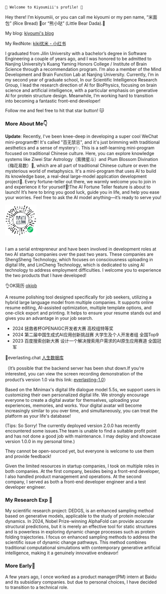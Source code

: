 ``` 
💞 Welcome to Kiyoumiii's profile! 🥰
```

Hey there! I’m kiyoumiii, or you can call me kiyoumi or my pen name, “米面包” (Rice Bread) 🍞or “熊小哒” (Little Bear Dada).🧸

My blog: [kiyoumi's blog](https://kiyoumiii.github.io/)

My RedNote: [kiki优米 - 小红书](https://www.xiaohongshu.com/user/profile/63394132000000001901da29?m_source=mengfanwetab)

I graduated from Jilin University with a bachelor’s degree in Software Engineering a couple of years ago, and I was honored to be admitted to Nanjing University’s Kuang Yaming Honors College / Institute of Brain Science through a recommendation program. I’m also a member of the Mind Development and Brain Function Lab at Nanjing University. Currently, I’m in my second year of graduate school, In our Scientific Intelligence Research Group, I lead the research direction of AI for BioPhysics, focusing on brain science and artificial intelligence, with a particular emphasis on generative AI for protein structure design. Meanwhile, I’m working hard to transition into becoming a fantastic front-end developer!


Follow me and feel free to hit that star button! 😽



### More About Me👇


**Update**: Recently, I've been knee-deep in developing a super cool WeChat mini-program😎! It's called "百无禁忌", and it's just brimming with traditional aesthetics and a sense of mystery✨. This is a self-learning mini-program focused on traditional Chinese culture. Here, you can explore knowledge systems like Ziwei Star Astrology（紫微星斗）and Plum Blossom Divination（梅花易数）🧐, which are all part of traditional Chinese culture or even the mysterious world of metaphysics. It's a mini-program that uses AI to build its knowledge base, a real-deal large-model application development project👏. Every fortune-teller out there, we warmly welcome you to join in and experience it for yourself🎉!The AI Fortune Teller feature is about to launch! It’s here to bring you good luck, guide you in life, and help you ease your worries. Feel free to ask the AI model anything—it’s ready to serve you!

<div>
  <img 
    src="wx-uniapp/baiwujinji.png" 
    style="width: 20%; height: auto;"
    alt="图片描述">
</div>

<br>

I am a serial entrepreneur and have been involved in development roles at two AI startup companies over the past two years. These companies are ShengSheng Technology, which focuses on consciousness uploading in digital life, and LinCheng Technology, which is dedicated to using AI technology to address employment difficulties. I welcome you to experience the two products that I have developed!


👌OK简历 [okjob](https://okjob.linchance.com/)

A resume polishing tool designed specifically for job seekers, utilizing a hybrid large language model from multiple companies. It supports online resume editing, AI-assisted optimization, multiple template options, and one-click export and printing. It helps to ensure your resume stands out and gives you an advantage in your job search.

- 2024 拯救者杯OPENAIGC开发者大赛 高校组特等奖
- 2024 第二届中国生成式AI应用创新挑战赛 大学生及个人开发者组 全国Top9
- 2023 百度搜索创新大赛 设计一个解决搜索用户需求的AI原生应用赛道 全国冠军



🌃everlasting.chat [人生数据库](http://everlasting.chat/) 

（It’s possible that the backend server has been shut down.If you’re interested, you can view the screen recording demonstration of the product’s version 1.0 via this link: [everlasting-1.0](https://mp.weixin.qq.com/s/HReyvwdLY7-b45G5Q_PXoQ)）

Based on the Minimax's digital life dialogue model 5.5s, we support users in customizing their own personalized digital life. We strongly encourage everyone to create a digital avatar for themselves, uploading your experiences, memories, and works. Your digital avatar will become increasingly similar to you over time, and simultaneously, you can treat the platform as your life's database!

(Tips: So Sorry! The currently deployed version 2.0.0 has recently encountered some issues.The team is unable to find a suitable profit point and has not done a good job with maintenance. I may deploy and showcase version 1.0.0 in my personal time.)


They cannot be open-sourced yet, but everyone is welcome to use them and provide feedback!

Given the limited resources in startup companies, I took on multiple roles in both companies. At the first company, besides being a front-end developer, I also handled product management and operations. At the second company, I served as both a front-end developer engineer and a test developer engineer.


### My Research Exp 🔮

My scientific research project: DEDGS, is an enhanced sampling method based on generative models, applicable to the study of protein molecular dynamics. In 2024, Nobel Prize-winning AlphaFold can provide accurate structural predictions, but it is merely an effective tool for static structures and is powerless in exploring dynamic change processes such as protein folding trajectories. I focus on enhanced sampling methods to address the scientific issue of dynamic change pathways. This method combines traditional computational simulations with contemporary generative artificial intelligence, making it a genuinely innovative endeavor!



### More Early💫

A few years ago, I once worked as a product manager(PM) intern at Baidu and its subsidiary companies. but due to personal choices, I have decided to transition to a technical role.

